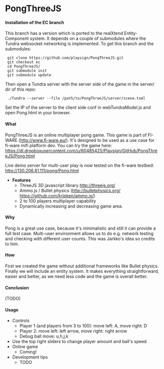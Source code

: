 PongThreeJS
===========

#### Installation of the EC branch

This branch has a version which is ported to the realXtend Entity-Component system. It depends on a couple of submodules where the Tundra websocket networking is implemented. To get this branch and the submodules:

     git clone https://github.com/playsign/PongThreeJS.git
     git checkout ec
     cd PongThreeJS/
     git submodule init
     git submodule update

Then open a Tundra server with the server side of the game in the server/ dir of this repo:

     ./Tundra --server --file /path/to/PongThreeJS/server/scene.txml

Set the IP of the server to the client side conf in webTundraModel.js and open Pong.html in your browser.

#### What

PongThreeJS is an online multiplayer pong game. This game is part of FI-WARE (http://www.fi-ware.eu/).  It's designed to be used as a use case for fi-ware mifi platform dev.
You can try the game here: https://dl.dropboxusercontent.com/u/60485425/Playsign/GitHub/PongThreeJS/Pong.html

Live demo server for multi-user play is now tested on the fi-ware testbed: http://130.206.81.111/pong/Pong.html

* **Features**
  - ThreeJS 3D javascript library http://threejs.org/
  - Ammo.js / Bullet physics (http://bulletphysics.org/ https://github.com/kripken/ammo.js/)
  - 2 to 100 players multiplayer capability
  - Dynamically increasing and decreasing game area.

#### Why

Pong is a great use case, because it's minimalistic and still it can provide a full test case. Multi-user environment allows us to do e.g. network testing and checking with different user counts. This was Jarkko's idea so credits to him.

#### How

First we created the game without additional frameworks like Bullet physics. Finally we will include an entity system. It makes everything straightforward, easier and better, as we need less code and the game is overall better.

#### Conclusion

(TODO)

#### Usage

- Controls
  - Player 1 (and players from 3 to 100): move left: A, move right: D
  - Player 2: move left: left arrow, move right: right arrow
  - Debug ball move: u,h,j,k
- Use the top right sliders to change player amount and ball's speed
- Online game
  - Coming!
- Development tips
  - TODO 
